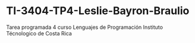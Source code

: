TI-3404-TP4-Leslie-Bayron-Braulio
=================================

Tarea programada 4 curso Lenguajes de Programación Instituto Técnologico de Costa Rica